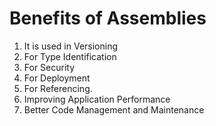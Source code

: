 # Benefits of Assemblies

1. It is used in Versioning
2. For Type Identification
3. For Security
4. For Deployment
5. For Referencing.
6. Improving Application Performance
7. Better Code Management and Maintenance

